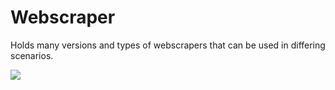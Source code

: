# Webscraper
Holds many versions and types of webscrapers that can be used in differing scenarios.

<img src="https://github.com/Andrew-Petersen/Projects_Main/tree/master/Media/webscrape_exgif.gif">
